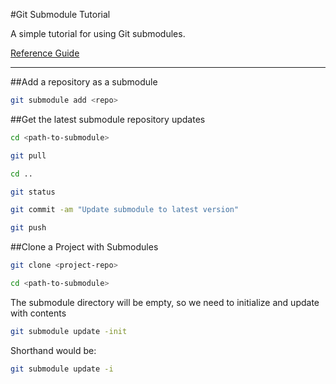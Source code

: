#Git Submodule Tutorial

A simple tutorial for using Git submodules.  
  
[Reference Guide](https://chrisjean.com/git-submodules-adding-using-removing-and-updating/)

---

##Add a repository as a submodule
```sh
git submodule add <repo>
```

##Get the latest submodule repository updates
```sh
cd <path-to-submodule>
```

```sh
git pull
```

```sh
cd ..
```

```sh
git status
```

```sh
git commit -am "Update submodule to latest version"
```

```sh
git push
```

##Clone a Project with Submodules
```sh
git clone <project-repo>
```

```sh
cd <path-to-submodule>
```

The submodule directory will be empty, so we need to initialize and update with contents
```sh
git submodule update -init
```
Shorthand would be:
```sh
git submodule update -i
```
